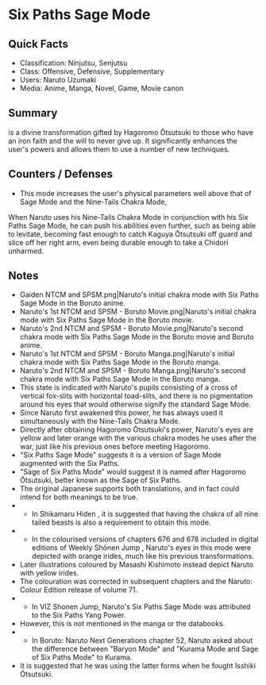 # Six Paths Sage Mode

## Quick Facts
- Classification: Ninjutsu, Senjutsu
- Class: Offensive, Defensive, Supplementary
- Users: Naruto Uzumaki
- Media: Anime, Manga, Novel, Game, Movie canon

## Summary
is a divine transformation gifted by Hagoromo Ōtsutsuki to those who have an iron faith and the will to never give up. It significantly enhances the user's powers and allows them to use a number of new techniques.

## Counters / Defenses
- This mode increases the user's physical parameters well above that of Sage Mode and the Nine-Tails Chakra Mode,

When Naruto uses his Nine-Tails Chakra Mode in conjunction with his Six Paths Sage Mode, he can push his abilities even further, such as being able to levitate, becoming fast enough to catch Kaguya Ōtsutsuki off guard and slice off her right arm, even being durable enough to take a Chidori unharmed.

## Notes
- Gaiden NTCM and SPSM.png|Naruto's initial chakra mode with Six Paths Sage Mode in the Boruto anime.
- Naruto's 1st NTCM and SPSM - Boruto Movie.png|Naruto's initial chakra mode with Six Paths Sage Mode in the Boruto movie.
- Naruto's 2nd NTCM and SPSM - Boruto Movie.png|Naruto's second chakra mode with Six Paths Sage Mode in the Boruto movie and Boruto anime.
- Naruto's 1st NTCM and SPSM - Boruto Manga.png|Naruto's initial chakra mode with Six Paths Sage Mode in the Boruto manga.
- Naruto's 2nd NTCM and SPSM - Boruto Manga.png|Naruto's second chakra mode with Six Paths Sage Mode in the Boruto manga.
- This state is indicated with Naruto's pupils consisting of a cross of vertical fox-slits with horizontal toad-slits, and there is no pigmentation around his eyes that would otherwise signify the standard Sage Mode.
- Since Naruto first awakened this power, he has always used it simultaneously with the Nine-Tails Chakra Mode.
- Directly after obtaining Hagoromo Ōtsutsuki's power, Naruto's eyes are yellow and later orange with the various chakra modes he uses after the war, just like his previous ones before meeting Hagoromo.
- "Six Paths Sage Mode" suggests it is a version of Sage Mode augmented with the Six Paths.
- "Sage of Six Paths Mode" would suggest it is named after Hagoromo Ōtsutsuki, better known as the Sage of Six Paths.
- The original Japanese supports both translations, and in fact could intend for both meanings to be true.
- * In Shikamaru Hiden , it is suggested that having the chakra of all nine tailed beasts is also a requirement to obtain this mode.
- * In the colourised versions of chapters 676 and 678 included in digital editions of Weekly Shōnen Jump , Naruto's eyes in this mode were depicted with orange irides, much like his previous transformations.
- Later illustrations coloured by Masashi Kishimoto instead depict Naruto with yellow irides.
- The colouration was corrected in subsequent chapters and the Naruto: Colour Edition release of volume 71.
- * In VIZ Shonen Jump, Naruto's Six Paths Sage Mode was attributed to the Six Paths Yang Power.
- However, this is not mentioned in the manga or the databooks.
- * In Boruto: Naruto Next Generations chapter 52, Naruto asked about the difference between "Baryon Mode" and "Kurama Mode and Sage of Six Paths Mode" to Kurama.
- It is suggested that he was using the latter forms when he fought Isshiki Ōtsutsuki.
